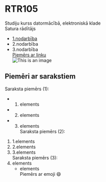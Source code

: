 # RTR105  
Studiju kurss datormācībā, elektroniskā klade  
Satura rādītājs  
 - [1.nodarbība](https://github.com/ViestursA/RTR105/edit/main/README.md#piem%C4%93ri-ar-sarakstiem)    
 - 2.nodarbība  
 - 3.nodarbība  
[Piemērs ar linku](https://docs.github.com/en/get-started/writing-on-github/getting-started-with-writing-and-formatting-on-github/basic-writing-and-formatting-syntax)  
![This is an image](https://upload.wikimedia.org/wikipedia/commons/thumb/c/c9/Svg_example4.svg/1200px-Svg_example4.svg.png)  
## Piemēri ar sarakstiem  
Saraksta piemērs (1):  
- 1. elements  
- 2. elements  
- 3. elements  
Saraksta piemērs (2):  
1. 1.elements  
2. 2.elements
3. 3.elements  
Saraksta piemērs (3):  
1. elements  
   - elements  
Piemērs ar emoji :smile:  





